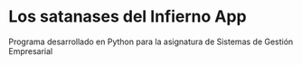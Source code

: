 # Los satanases del Infierno App
Programa desarrollado en Python para la asignatura de Sistemas de Gestión Empresarial
